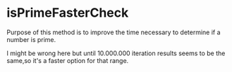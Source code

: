 # isPrimeFasterCheck
  
Purpose of this method is to improve the time necessary to determine if a number is prime.  <br/>

I might be wrong here but until 10.000.000 iteration results seems to be the same,so it's a faster option for that range. 
